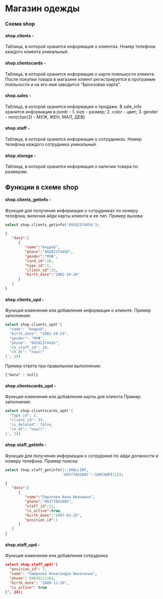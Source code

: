 # Магазин одежды

### Схема shop
#### shop.clients -
Таблица, в которой хранится информация о клиентах. 
Номер телефона каждого клиента уникальный.
#### shop.clientscards -
Таблица, в которой хранится информация о карте лояльности клиента. После покупки товара в магазине клиент регистрируется в программе лояльности и на его имя заводится "Бронзовая карта".
#### shop.sales -
Таблица, в которой хранится информация о продаже.
В sale_info хранится информация в jsonb - 1. size - размер; 2. color - цвет; 3. gender - пол(char(3) - МУЖ, ЖЕН, МАЛ, ДЕВ)
#### shop.staff - 
Таблица, в которой хранится информация о сотрудниках.
Номер телефона каждого сотрудника уникальный.
#### shop.storage - 
Таблица, в которой хранится информация о наличии товара по размерам.

## Функции в схеме shop

#### shop.clients_getinfo - 
Функция для получения информации о сотрудниках по номеру телефона, включая айди карты клиента и ее тип.
Пример вызова:
```sql
select shop.clients_getinfo('89282374456');
```
```json
{
   "data":[
      {
         "name":"Андрей",
         "phone":"89282374456",
         "gender":"МУЖ",
         "card_id":36,
         "type_id":1,
         "client_id":33,
         "birth_date":"2002-10-29"
      }
   ]
}
```
#### shop.clients_upd - 
Функция изменения или добавления информации о клиенте.
Пример заполнения:
```sql
select shop.clients_upd('{
  "name": "Андрей",
  "birth_date": "2002-10-29",
  "gender": "МУЖ",
  "phone": "89282374456",
  "ch_staff_id": 24,
  "ch_dt": "now()"
}', 24)
```
Пример ответа при правильном выполнении:

```jsonb
{"data" : null}
```

#### shop.clientscards_upd - 
Функция изменения или добавления карты для клиента
Пример заполнения:
```sql
select shop.clientscards_upd('{
  "type_id": 1,
  "client_id": 33,
  "is_deleted": false,
  "ch_dt": "now()"
}', 24)
```

#### shop.staff_getinfo - 
Функция для получения информации о сотруднике по айди должности и номеру телефона.
Пример поиска:
```sql
select shop.staff_getinfo(1::SMALLINT,
                          '89377881885'::VARCHAR(11));
```
```json
{
   "data":[
      {
         "name":"Пирогова Анна Ивановна",
         "phone":"89377881885",
         "staff_id":11,
         "is_active":true,
         "birth_date":"1997-03-25",
         "position_id":1
      }
   ]
}
```
#### shop.staff_upd - 
Функция изменения или добавления сотрудника
```json
select shop.staff_upd('{
  "position_id": 7,
  "name": "Смирнова Александра Никитична",
  "phone": 89876111104,
  "birth_date": "2000-12-20",
  "is_active": true
}', 24);
```






